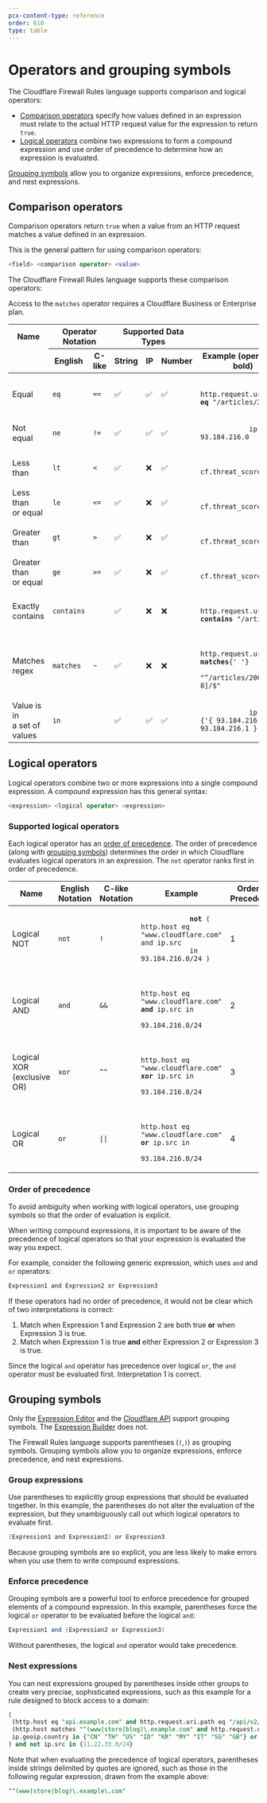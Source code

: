 ```yaml
---
pcx-content-type: reference
order: 610
type: table
---
```


# Operators and grouping symbols

The Cloudflare Firewall Rules language supports comparison and logical operators:

- [Comparison operators](#comparison-operators) specify how values defined in an expression must relate to the actual HTTP request value for the expression to return `true`.
- [Logical operators](#logical-operators) combine two expressions to form a compound expression and use order of precedence to determine how an expression is evaluated.

[Grouping symbols](/cf-firewall-language/operators/#grouping-symbols) allow you to organize expressions, enforce precedence, and nest expressions.

## Comparison operators

Comparison operators return `true` when a value from an HTTP request matches a value defined in an expression.

This is the general pattern for using comparison operators:

```sql
<field> <comparison operator> <value>
```

The Cloudflare Firewall Rules language supports these comparison operators:

<Aside type='warning' header='Important'>

Access to the `matches` operator requires a Cloudflare Business or Enterprise plan.

</Aside>

<TableWrap style="width:100%">
  <table style="width:100%">
    <thead>
      <tr>
        <th>Name</th>
        <th colspan="2" style="text-align:center">
          Operator Notation
        </th>
        <th colspan="3" style="text-align:center">
          Supported Data Types
        </th>
        <th></th>
      </tr>
      <tr>
        <td></td>
        <th>English</th>
        <th>C-like</th>
        <th>String</th>
        <th>IP</th>
        <th>Number</th>
        <th>Example (operator in bold)</th>
      </tr>
    </thead>
    <tbody>
      <tr>
        <td>Equal</td>
        <td>
          <code class="InlineCode">eq</code>
        </td>
        <td>
          <code class="InlineCode">==</code>
        </td>
        <td>&#x2705;</td>
        <td>&#x2705;</td>
        <td>&#x2705;</td>
        <td>
          <code class="InlineCode">
            http.request.uri.path <strong>eq</strong> "/articles/2008/"
          </code>
        </td>
      </tr>
      <tr>
        <td>Not equal</td>
        <td>
          <code class="InlineCode">ne</code>
        </td>
        <td>
          <code class="InlineCode">!=</code>
        </td>
        <td>&#x2705;</td>
        <td>&#x2705;</td>
        <td>&#x2705;</td>
        <td>
          <code class="InlineCode">
            ip.src <strong>ne</strong> 93.184.216.0
          </code>
        </td>
      </tr>
      <tr>
        <td>Less than</td>
        <td>
          <code class="InlineCode">lt</code>
        </td>
        <td>
          <code class="InlineCode">&lt;</code>
        </td>
        <td>&#x2705;</td>
        <td>&#10060;</td>
        <td>&#x2705;</td>
        <td>
          <code class="InlineCode">
            cf.threat_score <strong>lt</strong> 10
          </code>
        </td>
      </tr>
      <tr>
        <td>
          Less than
          <br />
          or equal
        </td>
        <td>
          <code class="InlineCode">le</code>
        </td>
        <td>
          <code class="InlineCode">&lt;=</code>
        </td>
        <td>&#x2705;</td>
        <td>&#10060;</td>
        <td>&#x2705;</td>
        <td>
          <code class="InlineCode">
            cf.threat_score <strong>le</strong> 20
          </code>
        </td>
      </tr>
      <tr>
        <td>Greater than</td>
        <td>
          <code class="InlineCode">gt</code>
        </td>
        <td>
          <code class="InlineCode">></code>
        </td>
        <td>&#x2705;</td>
        <td>&#10060;</td>
        <td>&#x2705;</td>
        <td>
          <code class="InlineCode">
            cf.threat_score <strong>gt</strong> 25
          </code>
        </td>
      </tr>
      <tr>
        <td>
          Greater than
          <br />
          or equal
        </td>
        <td>
          <code class="InlineCode">ge</code>
        </td>
        <td>
          <code class="InlineCode">&gt;=</code>
        </td>
        <td>&#x2705;</td>
        <td>&#10060;</td>
        <td>&#x2705;</td>
        <td>
          <code class="InlineCode">
            cf.threat_score <strong>ge</strong> 60
          </code>
        </td>
      </tr>
      <tr>
        <td>
          Exactly
          <br />
          contains
        </td>
        <td>
          <code class="InlineCode">contains</code>
        </td>
        <td></td>
        <td>&#x2705;</td>
        <td>&#10060;</td>
        <td>&#10060;</td>
        <td>
          <code class="InlineCode">
            http.request.uri.path <strong>contains</strong> "/articles/"
          </code>
        </td>
      </tr>
      <tr>
        <td>
          Matches
          <br />
          regex
        </td>
        <td>
          <code class="InlineCode">matches</code>
        </td>
        <td>
          <code class="InlineCode">~</code>
        </td>
        <td>&#x2705;</td>
        <td>&#10060;</td>
        <td>&#10060;</td>
        <td>
          <code class="InlineCode">
            http.request.uri.path <strong>matches</strong>{' '}
            "^/articles/200[7-8]/$"
          </code>
        </td>
      </tr>
      <tr>
        <td>
          Value is in <br />a set of values
        </td>
        <td>
          <code class="InlineCode">in</code>
        </td>
        <td></td>
        <td>&#x2705;</td>
        <td>&#x2705;</td>
        <td>&#x2705;</td>
        <td>
          <code class="InlineCode">
            ip.src <strong>in</strong> {'{ 93.184.216.0 93.184.216.1 }'}
          </code>
        </td>
      </tr>
    </tbody>
  </table>
</TableWrap>

## Logical operators

Logical operators combine two or more expressions into a single compound expression. A compound expression has this general syntax:

```sql
<expression> <logical operator> <expression>
```

### Supported logical operators

Each logical operator has an [order of precedence](#order-of-precedence). The order of precedence (along with [grouping symbols](#grouping-symbols)) determines the order in which Cloudflare evaluates logical operators in an expression. The `not` operator ranks first in order of precedence.

<TableWrap>
  <table style="width:100%">
    <thead>
      <tr>
        <th>Name</th>
        <th>
          English
          <br />
          Notation
        </th>
        <th>
          C-like
          <br />
          Notation
        </th>
        <th>Example</th>
        <th>Order of Precedence</th>
      </tr>
    </thead>
    <tbody>
      <tr>
        <td>Logical NOT</td>
        <td>
          <code class="InlineCode">not</code>
        </td>
        <td>
          <code class="InlineCode">!</code>
        </td>
        <td>
          <code class="InlineCode">
            <strong>not</strong> ( http.host eq "www.cloudflare.com" and ip.src
            in 93.184.216.0/24 )
          </code>
        </td>
        <td>1</td>
      </tr>
      <tr>
        <td>Logical AND</td>
        <td>
          <code class="InlineCode">and</code>
        </td>
        <td>
          <code class="InlineCode">&amp;&amp;</code>
        </td>
        <td>
          <code class="InlineCode">
            http.host eq "www.cloudflare.com" <strong>and</strong> ip.src in
            93.184.216.0/24
          </code>
        </td>
        <td>2</td>
      </tr>
      <tr>
        <td>
          Logical XOR
          <br />
          (exclusive OR)
        </td>
        <td>
          <code class="InlineCode">xor</code>
        </td>
        <td>
          <code class="InlineCode">^^</code>
        </td>
        <td>
          <code class="InlineCode">
            http.host eq "www.cloudflare.com" <strong>xor</strong> ip.src in
            93.184.216.0/24
          </code>
        </td>
        <td>3</td>
      </tr>
      <tr>
        <td>Logical OR</td>
        <td>
          <code class="InlineCode">or</code>
        </td>
        <td>
          <code class="InlineCode">||</code>
        </td>
        <td>
          <code class="InlineCode">
            http.host eq "www.cloudflare.com" <strong>or</strong> ip.src in
            93.184.216.0/24
          </code>
        </td>
        <td>4</td>
      </tr>
    </tbody>
  </table>
</TableWrap>

### Order of precedence

<Aside type='warning' header='Important'>

To avoid ambiguity when working with logical operators, use grouping symbols so that the order of evaluation is explicit.

</Aside>

When writing compound expressions, it is important to be aware of the precedence of logical operators so that your expression is evaluated the way you expect.

For example, consider the following generic expression, which uses `and` and `or` operators:

```java
Expression1 and Expression2 or Expression3
```

If these operators had no order of precedence, it would not be clear which of two interpretations is correct:

1. Match when Expression 1 and Expression 2 are both true **or** when Expression 3 is true.
2. Match when Expression 1 is true **and** either Expression 2 or Expression 3 is true.

Since the logical `and` operator has precedence over logical `or`, the `and` operator must be evaluated first. Interpretation 1 is correct.

## Grouping symbols

<Aside type='warning' header='Important'>

Only the [Expression Editor](/cf-dashboard/expression-preview-editor/) and the [Cloudflare API](/api/) support grouping symbols. The [Expression Builder](/cf-dashboard/create-edit-delete-rules/) does not.

</Aside>

The Firewall Rules language supports parentheses (`(`,`)`) as grouping symbols. Grouping symbols allow you to organize expressions, enforce precedence, and nest expressions.

### Group expressions

Use parentheses to explicitly group expressions that should be evaluated together. In this example, the parentheses do not alter the evaluation of the expression, but they unambiguously call out which logical operators to evaluate first.

```java
(Expression1 and Expression2) or Expression3
```

Because grouping symbols are so explicit, you are less likely to make errors when you use them to write compound expressions.

### Enforce precedence

Grouping symbols are a powerful tool to enforce precedence for grouped elements of a compound expression. In this example, parentheses force the logical `or` operator to be evaluated before the logical `and`:

```java
Expression1 and (Expression2 or Expression3)
```

Without parentheses, the logical `and` operator would take precedence.

### Nest expressions

You can nest expressions grouped by parentheses inside other groups to create very precise, sophisticated expressions, such as this example for a rule designed to block access to a domain:

```sql
(
 (http.host eq "api.example.com" and http.request.uri.path eq "/api/v2/auth") or
 (http.host matches "^(www|store|blog)\.example.com" and http.request.uri.path contains "wp-login.php") or
 ip.geoip.country in {"CN" "TH" "US" "ID" "KR" "MY" "IT" "SG" "GB"} or ip.geoip.asnum in {12345 54321 11111}
) and not ip.src in {11.22.33.0/24}
```

Note that when evaluating the precedence of logical operators, parentheses inside strings delimited by quotes are ignored, such as those in the following regular expression, drawn from the example above:

```sql
"^(www|store|blog)\.example\.com"
```
